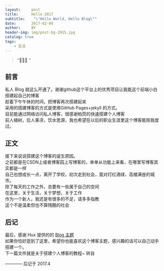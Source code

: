 ```yaml
---
layout:     post
title:      Hello 2017
subtitle:    "\"Hello World, Hello Blog\""
date:       2017-02-04
author:     BY
header-img: img/post-bg-2015.jpg
catalog: true
tags:
    - 生活
---
```


> “🙉🙉🙉 ”


## 前言
私人 Blog 就这么开通了。谢谢github这个平台上的优秀项目让我能这个前端小白搭建起自己的博客<br>
趁着下午午休的时间，把博客再次搭建起来<br>
采用的搭建博客的方式是使用GitHub Pages+jekyll 的方式。<br>
目前能通过网络访问私人博客，很感谢柏荧的快速搭建个人博客<br>
前人植树，后人乘凉，饮水思源，我也希望在以后的职业生涯里这个博客能陪我度过。<br>

## 正文

接下来说说搭建这个博客的诞生原因。<br>
之前都是在CSDN上或者博客园上写博客的，单单从功能上来看，在哪里写博客其实都是一样<br>
自己也想成长一点，离开了学校，初次走到社会，面对灯红酒绿，高楼满座的城市。<br>
除了每天的工作之外，总要有一些属于自己的空间<br>
在这里，关于生活，关于梦想，关于工作<br>
作为一个新人，我还是有很多的不足，请多多指教<br>
这个不是温柔但也不算残酷的社会<br>


## 后记

最后，感谢 Hux 提供的的 [Blog 主题](https://github.com/Huxpro/huxpro.github.io)<br>
如果你恰好逛到了这里，希望你也能喜欢这个博客主题，感兴趣的话可以自己动手搭建一个。<br>
下一篇文件就是关于搭建个人博客的教程~ 转自<br>

———— 后记于 2017.4<br>

